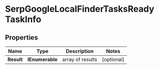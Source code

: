 # SerpGoogleLocalFinderTasksReadyTaskInfo


## Properties

| Name | Type | Description | Notes |
|------------ | ------------- | ------------- | -------------|
**Result** | **IEnumerable<SerpGoogleLocalFinderTasksReadyResultInfo>** | array of results |[optional]|
